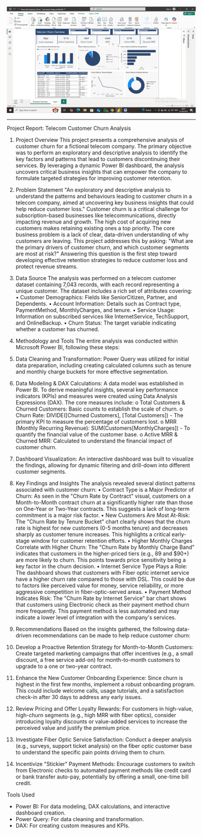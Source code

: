 ![Telecom Churn Dashboard](Power-BI-Dashboard-Screenshot.png)

________________________________________
Project Report: Telecom Customer Churn Analysis

1. Project Overview
This project presents a comprehensive analysis of customer churn for a fictional telecom company. The primary objective was to perform an exploratory and descriptive analysis to identify the key factors and patterns that lead to customers discontinuing their services. By leveraging a dynamic Power BI dashboard, the analysis uncovers critical business insights that can empower the company to formulate targeted strategies for improving customer retention.

2. Problem Statement
"An exploratory and descriptive analysis to understand the patterns and behaviours leading to customer churn in a telecom company, aimed at uncovering key business insights that could help reduce customer loss."
 Customer churn is a critical challenge for subscription-based businesses like telecommunications, directly impacting revenue and growth. The high cost of acquiring new customers makes retaining existing ones a top priority. The core business problem is a lack of clear, data-driven understanding of why customers are leaving. This project addresses this by asking: "What are the primary drivers of customer churn, and which customer segments are most at risk?" Answering this question is the first step toward developing effective retention strategies to reduce customer loss and protect revenue streams.

3. Data Source
The analysis was performed on a telecom customer dataset containing 7,043 records, with each record representing a unique customer. The dataset includes a rich set of attributes covering:
•	Customer Demographics: Fields like SeniorCitizen, Partner, and Dependents.
•	Account Information: Details such as Contract type, PaymentMethod, MonthlyCharges, and tenure.
•	Service Usage: Information on subscribed services like InternetService, TechSupport, and OnlineBackup.
•	Churn Status: The target variable indicating whether a customer has churned.


4. Methodology and Tools
The entire analysis was conducted within Microsoft Power BI, following these steps:
1.	Data Cleaning and Transformation: Power Query was utilized for initial data preparation, including creating calculated columns such as tenure and monthly charge buckets for more effective segmentation.
2.	Data Modeling & DAX Calculations: A data model was established in Power BI. To derive meaningful insights, several key performance indicators (KPIs) and measures were created using Data Analysis Expressions (DAX). The core measures include:
o	Total Customers & Churned Customers: Basic counts to establish the scale of churn.
o	Churn Rate: DIVIDE([Churned Customers], [Total Customers]) - The primary KPI to measure the percentage of customers lost.
o	MRR (Monthly Recurring Revenue): SUM(Customers[MonthlyCharges]) - To quantify the financial value of the customer base.
o	Active MRR & Churned MRR: Calculated to understand the financial impact of customer churn.
3.	Dashboard Visualization: An interactive dashboard was built to visualize the findings, allowing for dynamic filtering and drill-down into different customer segments.

5. Key Findings and Insights
The analysis revealed several distinct patterns associated with customer churn:
•	Contract Type is a Major Predictor of Churn: As seen in the "Churn Rate by Contract" visual, customers on a Month-to-Month contract churn at a significantly higher rate than those on One-Year or Two-Year contracts. This suggests a lack of long-term commitment is a major risk factor.
•	New Customers Are Most At-Risk: The "Churn Rate by Tenure Bucket" chart clearly shows that the churn rate is highest for new customers (0-5 months tenure) and decreases sharply as customer tenure increases. This highlights a critical early-stage window for customer retention efforts.
•	Higher Monthly Charges Correlate with Higher Churn: The "Churn Rate by Monthly Charge Band" indicates that customers in the higher-priced tiers (e.g., 89 and $90+) are more likely to churn. This points towards price sensitivity being a key factor in the churn decision.
•	Internet Service Type Plays a Role: The dashboard shows that customers with Fiber optic internet service have a higher churn rate compared to those with DSL. This could be due to factors like perceived value for money, service reliability, or more aggressive competition in fiber-optic-served areas.
•	Payment Method Indicates Risk: The "Churn Rate by Internet Service" bar chart shows that customers using Electronic check as their payment method churn more frequently. This payment method is less automated and may indicate a lower level of integration with the company's services.

6. Recommendations
Based on the insights gathered, the following data-driven recommendations can be made to help reduce customer churn:
1.	Develop a Proactive Retention Strategy for Month-to-Month Customers: Create targeted marketing campaigns that offer incentives (e.g., a small discount, a free service add-on) for month-to-month customers to upgrade to a one or two-year contract.
2.	Enhance the New Customer Onboarding Experience: Since churn is highest in the first few months, implement a robust onboarding program. This could include welcome calls, usage tutorials, and a satisfaction check-in after 30 days to address any early issues.
3.	Review Pricing and Offer Loyalty Rewards: For customers in high-value, high-churn segments (e.g., high MRR with fiber optics), consider introducing loyalty discounts or value-added services to increase the perceived value and justify the premium price.
4.	Investigate Fiber Optic Service Satisfaction: Conduct a deeper analysis (e.g., surveys, support ticket analysis) on the fiber optic customer base to understand the specific pain points driving them to churn.
5.	Incentivize "Stickier" Payment Methods: Encourage customers to switch from Electronic checks to automated payment methods like credit card or bank transfer auto-pay, potentially by offering a small, one-time bill credit.


Tools Used
*   Power BI: For data modeling, DAX calculations, and interactive dashboard creation.
*   Power Query: For data cleaning and transformation.
*   DAX: For creating custom measures and KPIs.


